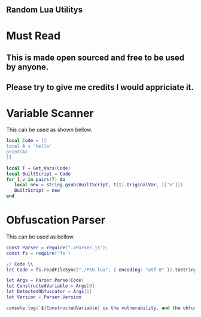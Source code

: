 ## Random Lua Utilitys

# Must Read
## This is made open sourced and free to be used by anyone.
## Please try to give me credits I would appriciate it.

# Variable Scanner
This can be used as shown bellow.
```lua
local Code = [[
local A = 'Hello'
print(A)
]]

local T = Get_Vars(Code)
local BuiltScript = Code
for I,v in pairs(T) do
   local new = string.gsub(BuiltScript, T[I].OriginalVar, [['e']])
   BuiltScript = new
end
```

# Obfuscation Parser
This can be used as bellow.
```lua
const Parser = require("./Parser.js");
const fs = require('fs')

// Code \\
let Code = fs.readFileSync("./PSU.lua", { encoding: "utf-8" }).toString() // Using PSU for an example (premium version is not possible to do this with good obfuscator tho discord.gg/psu

let Args = Parser.Parse(Code)
let ConstructedVariable = Args[0]
let DetectedObfuscator = Args[1]
let Version = Parser.Version

console.log(`${ConstructedVariable} is the vulnerability, and the obfuscator detect is ${DetectedObfuscator}. Obtained this info with ObfuscationParser ${Version}`_
```

